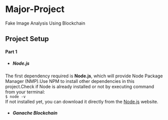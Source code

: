 # Major-Project
Fake Image Analysis Using Blockchain

## Project Setup
#### Part 1

- ##### Node.js
The first dependency required is **Node.js**, which will provide Node Package Manager (NMP).Use NPM to install other dependencies in this project.Check if Node is already installed or not by executing command from your terminal: <br />`$ node -v`
<br/>If not installed yet, you can download it directly from the [Node.js](https://nodejs.org/en/) website.

- ##### Ganache Blockchain
